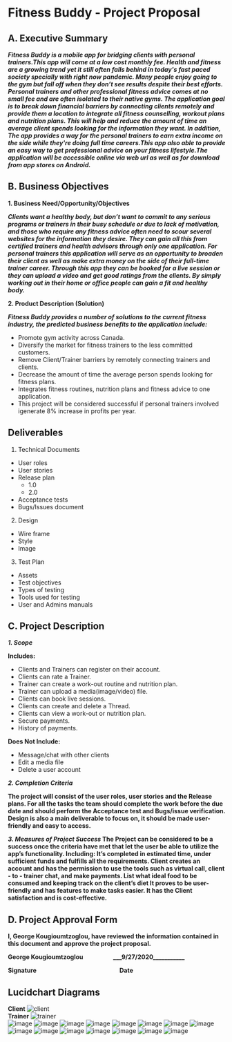 # __Fitness Buddy - Project Proposal__



## A.	Executive Summary

**_Fitness Buddy is a mobile app for bridging clients with personal trainers.This app will come at a low cost monthly fee. Health and fitness are a growing trend yet it still often falls behind in today's fast paced society specially with right now pandemic. Many people enjoy going to the gym but fall off when they don’t see results despite their best efforts. Personal trainers and other professional fitness advice comes at no small fee and are often isolated to their native gyms.
The application goal is to break down financial barriers by connecting clients remotely and provide them a location to integrate all fitness counselling, workout plans and nutrition plans. This will help and reduce the amount of time an average client spends looking for the information they want. In addition, The app provides a way for the personal trainers to earn extra income on the side while they're doing full time careers.This app also able to provide an easy way to get professional advice on your fitness lifestyle.The application will be accessible online via web url as well as for download from app stores on Android._**

## B.	Business Objectives

**1. Business Need/Opportunity/Objectives**

**_Clients want a healthy body, but don’t want to commit to any serious programs or trainers in their busy schedule or due to lack of motivation, and those who require any fitness advice often need to scour several websites for the information they desire. They can gain all this from certified trainers and health advisors through only one application.
For personal trainers this application will serve as an opportunity to broaden their client as well as make extra money on the side of their full-time trainer career. Through this app they can be booked for a live session or they can upload a video and get good ratings from the clients. By simply working out in their home or office people can gain a fit and healthy body._**

**2. Product Description (Solution)**

**_Fitness Buddy provides a number of solutions to the current fitness industry, the predicted business benefits to the application include:_**

- Promote gym activity across Canada.
- Diversify the market for fitness trainers to the less committed customers.
- Remove Client/Trainer barriers by remotely connecting trainers and clients.
- Decrease the amount of time the average person spends looking for fitness plans.
- Integrates fitness routines, nutrition plans and fitness advice to one application.
- This project will be considered successful if personal trainers involved igenerate 8% increase in profits per year.

## Deliverables

1. Technical Documents
- User roles
- User stories
- Release plan
  - 1.0
  - 2.0
- Acceptance tests
- Bugs/Issues document
2. Design
- Wire frame
- Style
- Image
3. Test Plan
- Assets
- Test objectives
- Types of testing
- Tools used for testing
- User and Admins manuals

## C.	Project Description

**_1. Scope_**

**Includes:**
- Clients and Trainers can register on their account.
- Clients can rate a Trainer.
- Trainer can create a work-out routine and nutrition plan.
- Trainer can upload a media(image/video) file.
- Clients can book live sessions.
- Clients can create and delete a Thread.
- Clients can view a work-out or nutrition plan.
- Secure payments.
- History of payments.

**Does Not Include:**
- Message/chat with other clients
- Edit a media file
- Delete a user account

**_2. Completion Criteria_**

**The project will consist of the user roles, user stories and the Release plans. For all the tasks the team should complete the work before the due date and should perform the Acceptance test and Bugs/issue verification. Design is also a main deliverable to focus on, it should be made user-friendly and easy to access.**

**_3. Measures of Project Success_
The Project can be considered to be a success once the criteria have met that let the user be able to utilize the app’s functionality. Including:
It’s completed in estimated time, under sufficient funds and fulfills all the requirements.
Client creates an account and has the permission to use the tools such as virtual call, client - to - trainer chat, and make payments.
List what ideal food to be consumed and keeping track on the client’s diet
It proves to be user-friendly and has features to make tasks easier.
It has the Client satisfaction and is cost-effective.**


## D.	Project Approval Form
**I, George Kougioumtzoglou, have reviewed the information contained in this document and approve the project proposal.**

**George Kougioumtzoglou&nbsp;&nbsp;&nbsp;&nbsp;&nbsp;&nbsp;&nbsp;&nbsp;&nbsp;&nbsp;&nbsp;&nbsp;&nbsp;&nbsp;&nbsp;&nbsp;&nbsp;&nbsp;&nbsp;&nbsp;&nbsp;\_\_\_9/27/2020\_\_\_\_\_\_\_\_\_\_\_**

**Signature&nbsp;&nbsp;&nbsp;&nbsp;&nbsp;&nbsp;&nbsp;&nbsp;&nbsp;&nbsp;&nbsp;&nbsp;&nbsp;&nbsp;&nbsp;&nbsp;&nbsp;&nbsp;&nbsp;&nbsp;&nbsp;&nbsp;&nbsp;&nbsp;&nbsp;&nbsp;&nbsp;&nbsp;&nbsp;&nbsp;&nbsp;&nbsp;&nbsp;&nbsp;&nbsp;&nbsp;&nbsp;&nbsp;&nbsp;&nbsp;&nbsp;&nbsp;&nbsp;&nbsp;&nbsp;&nbsp;&nbsp;&nbsp;&nbsp;&nbsp;&nbsp;&nbsp;&nbsp;&nbsp;&nbsp;&nbsp;&nbsp;&nbsp;Date**


## Lucidchart Diagrams

**Client**
![client](https://user-images.githubusercontent.com/26337048/97508280-91904d80-1955-11eb-8e41-8920bd94242c.PNG)<br>
**Trainer**
![trainer](https://user-images.githubusercontent.com/26337048/97508532-37dc5300-1956-11eb-8d0b-eda56d8a8c64.png)<br>
![image](https://user-images.githubusercontent.com/26337048/101220371-8ff02e80-3653-11eb-8e88-bd5e65a67fe9.png)
![image](https://user-images.githubusercontent.com/26337048/101220376-91b9f200-3653-11eb-86c7-4780ba4a9933.png)
![image](https://user-images.githubusercontent.com/26337048/101220384-941c4c00-3653-11eb-8ddc-c0a3e2a72f4a.png)
![image](https://user-images.githubusercontent.com/26337048/101220390-97173c80-3653-11eb-904f-2709d48e03df.png)
![image](https://user-images.githubusercontent.com/26337048/101220396-99799680-3653-11eb-848b-e8c7dc09354b.png)
![image](https://user-images.githubusercontent.com/26337048/101220398-9b435a00-3653-11eb-8ccb-e616e42a0b9b.png)
![image](https://user-images.githubusercontent.com/26337048/101220404-9d0d1d80-3653-11eb-9ceb-6892abd799db.png)
![image](https://user-images.githubusercontent.com/26337048/101220409-9f6f7780-3653-11eb-8ca3-f290c2d2a459.png)
![image](https://user-images.githubusercontent.com/26337048/101220416-a26a6800-3653-11eb-9662-cf4d0a50225c.png)
![image](https://user-images.githubusercontent.com/26337048/101220421-a4342b80-3653-11eb-8700-444d8afff097.png)
![image](https://user-images.githubusercontent.com/26337048/101220423-a6968580-3653-11eb-8108-5ef22162587a.png)
![image](https://user-images.githubusercontent.com/26337048/101220426-a8604900-3653-11eb-8326-02455f7fc87c.png)
![image](https://user-images.githubusercontent.com/26337048/101220431-ab5b3980-3653-11eb-9a10-cd5a8090aed4.png)
![image](https://user-images.githubusercontent.com/26337048/101220436-ad24fd00-3653-11eb-9459-87b0e4585bb1.png)
![image](https://user-images.githubusercontent.com/26337048/101220442-aeeec080-3653-11eb-8dc6-09efcf77d9d1.png)

